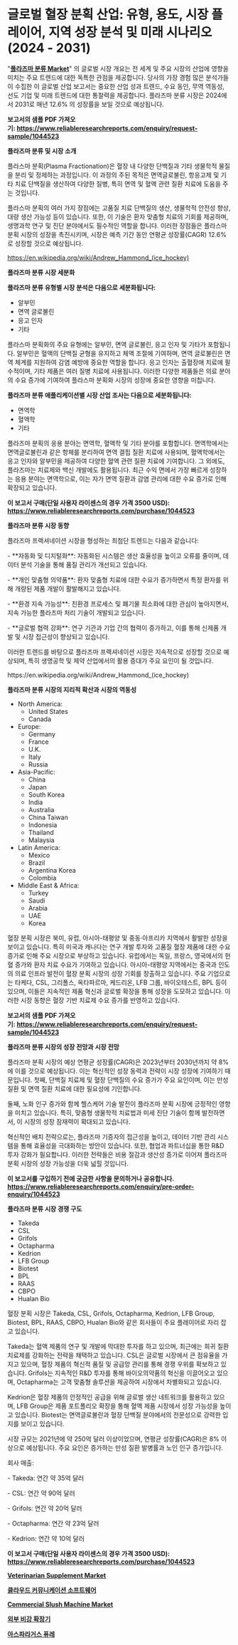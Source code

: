 <p><h1>글로벌 혈장 분획 산업: 유형, 용도, 시장 플레이어, 지역 성장 분석 및 미래 시나리오 (2024 - 2031)</h1></p><p>"<strong><a href="https://www.reliableresearchreports.com/plasma-fractionation-r1044523">플라즈마 분류 Market</a></strong>" 의 글로벌 시장 개요는 전 세계 및 주요 시장의 산업에 영향을 미치는 주요 트렌드에 대한 독특한 관점을 제공합니다. 당사의 가장 경험 많은 분석가들이 수집한 이 글로벌 산업 보고서는 중요한 산업 성과 트렌드, 수요 동인, 무역 역동성, 선도 기업 및 미래 트렌드에 대한 통찰력을 제공합니다. 플라즈마 분류 시장은 2024에서 2031로 매년 12.6% 의 성장률을 보일 것으로 예상됩니다.</p>
<p><strong>보고서의 샘플 PDF 가져오기:&nbsp;<a href="https://www.reliableresearchreports.com/enquiry/request-sample/1044523">https://www.reliableresearchreports.com/enquiry/request-sample/1044523</a></strong></p>
<p><strong>플라즈마 분류 및 시장 소개</strong></p>
<p><p>플라스마 분획(Plasma Fractionation)은 혈장 내 다양한 단백질과 기타 생물학적 물질을 분리 및 정제하는 과정입니다. 이 과정의 주된 목적은 면역글로불린, 항응고제 및 기타 치료 단백질을 생산하여 다양한 질병, 특히 면역 및 혈액 관련 질환 치료에 도움을 주는 것입니다. </p><p>플라스마 분획의 여러 가지 장점에는 고품질 치료 단백질의 생산, 생물학적 안전성 향상, 대량 생산 가능성 등이 있습니다. 또한, 이 기술은 환자 맞춤형 치료의 기회를 제공하며, 생명과학 연구 및 진단 분야에서도 필수적인 역할을 합니다. 이러한 장점들은 플라스마 분획 시장의 성장을 촉진시키며, 시장은 예측 기간 동안 연평균 성장률(CAGR) 12.6%로 성장할 것으로 예상됩니다.</p></p>
<p><a href="https://en.wikipedia.org/wiki/Andrew_Hammond_(ice_hockey)">https://en.wikipedia.org/wiki/Andrew_Hammond_(ice_hockey)</a></p>
<p><strong>플라즈마 분류 시장 세분화</strong></p>
<p><strong>플라즈마 분류 유형별 시장 분석은 다음으로 세분화됩니다:</strong></p>
<p><ul><li>알부민</li><li>면역 글로불린</li><li>응고 인자</li><li>기타</li></ul></p>
<p><p>플라스마 분획화의 주요 유형에는 알부민, 면역 글로불린, 응고 인자 및 기타가 포함됩니다. 알부민은 혈액의 단백질 균형을 유지하고 체액 조절에 기여하며, 면역 글로불린은 면역 체계를 지원하여 감염 예방에 중요한 역할을 합니다. 응고 인자는 출혈장애 치료에 필수적이며, 기타 제품은 여러 질병 치료에 사용됩니다. 이러한 다양한 제품들은 의료 분야의 수요 증가에 기여하여 플라스마 분획화 시장의 성장에 중요한 영향을 미칩니다.</p></p>
<p><strong>플라즈마 분류 애플리케이션별 시장 산업 조사는 다음으로 세분화됩니다:</strong></p>
<p><ul><li>면역학</li><li>혈액학</li><li>기타</li></ul></p>
<p><p>플라즈마 분획의 응용 분야는 면역학, 혈액학 및 기타 분야를 포함합니다. 면역학에서는 면역글로불린과 같은 항체를 분리하여 면역 결핍 질환 치료에 사용되며, 혈액학에서는 응고 인자와 알부민을 제공하여 다양한 혈액 관련 질환 치료에 기여합니다. 그 외에도, 플라즈마는 치료제와 백신 개발에도 활용됩니다. 최근 수익 면에서 가장 빠르게 성장하는 응용 분야는 면역학으로, 이는 자가 면역 질환과 감염 관리에 대한 수요 증가로 인해 확장되고 있습니다.</p></p>
<p><strong>이 보고서 구매(단일 사용자 라이센스의 경우 가격 3500 USD): <a href="https://www.reliableresearchreports.com/purchase/1044523">https://www.reliableresearchreports.com/purchase/1044523</a></strong></p>
<p><strong>플라즈마 분류 시장 동향</strong></p>
<p><p>플라즈마 프랙셔네이션 시장을 형성하는 최첨단 트렌드는 다음과 같습니다:</p><p>- **자동화 및 디지털화**: 자동화된 시스템은 생산 효율성을 높이고 오류를 줄이며, 데이터 분석 기술을 통해 품질 관리가 개선되고 있습니다.</p><p>- **개인 맞춤형 의약품**: 환자 맞춤형 치료에 대한 수요가 증가하면서 특정 환자를 위해 개량된 제품 개발이 활발해지고 있습니다.</p><p>- **환경 지속 가능성**: 친환경 프로세스 및 폐기물 최소화에 대한 관심이 높아지면서, 지속 가능한 플라즈마 처리 기술이 개발되고 있습니다.</p><p>- **글로벌 협력 강화**: 연구 기관과 기업 간의 협력이 증가하고, 이를 통해 신제품 개발 및 시장 접근성이 향상되고 있습니다.</p><p>이러한 트렌드를 바탕으로 플라즈마 프랙셔네이션 시장은 지속적으로 성장할 것으로 예상되며, 특히 생명공학 및 제약 산업에서의 활용 증대가 주요 요인이 될 것입니다.</p></p>
<p>https://en.wikipedia.org/wiki/Andrew_Hammond_(ice_hockey)</p>
<p><strong>플라즈마 분류 시장의 지리적 확산과 시장의 역동성</strong></p>
<p><ul>
    <li>
        North America:
        <ul>
            <li>United States</li>
            <li>Canada</li>
        </ul>
    </li>
    <li>
        Europe:
        <ul>
            <li>Germany</li>
            <li>France</li>
            <li>U.K.</li>
            <li>Italy</li>
            <li>Russia</li>
        </ul>
    </li>
    <li>
        Asia-Pacific:
        <ul>
            <li>China</li>
            <li>Japan</li>
            <li>South Korea</li>
            <li>India</li>
            <li>Australia</li>
            <li>China Taiwan</li>
            <li>Indonesia</li>
            <li>Thailand</li>
            <li>Malaysia</li>
        </ul>
    </li>
    <li>
        Latin America:
        <ul>
            <li>Mexico</li>
            <li>Brazil</li>
            <li>Argentina Korea</li>
            <li>Colombia</li>
        </ul>
    </li>
    <li>
        Middle East & Africa:
        <ul>
            <li>Turkey</li>
            <li>Saudi</li>
            <li>Arabia</li>
            <li>UAE</li>
            <li>Korea</li>
        </ul>
    </li>
    </ul></p>
<p><p>혈장 분획 시장은 북미, 유럽, 아시아-태평양 및 중동·아프리카 지역에서 활발한 성장을 보이고 있습니다. 특히 미국과 캐나다는 연구 개발 투자와 고품질 혈장 제품에 대한 수요 증가로 인해 주요 시장으로 부상하고 있습니다. 유럽에서는 독일, 프랑스, 영국에서의 헌혈 증가와 환자 치료 수요가 기여하고 있습니다. 아시아-태평양 지역에서는 중국과 인도의 의료 인프라 발전이 혈장 분획 시장의 성장 기회를 창출하고 있습니다. 주요 기업으로는 타케다, CSL, 그리폴스, 옥타파르마, 케드리온, LFB 그룹, 바이오테스트, BPL 등이 있으며, 이들은 지속적인 제품 혁신과 글로벌 확장을 통해 성장을 도모하고 있습니다. 이러한 시장 동향은 혈장 기반 치료제 수요 증가를 반영하고 있습니다.</p></p>
<p><strong>보고서의 샘플 PDF 가져오기:&nbsp;<a href="https://www.reliableresearchreports.com/enquiry/request-sample/1044523">https://www.reliableresearchreports.com/enquiry/request-sample/1044523</a></strong></p>
<p><strong>플라즈마 분류 시장의 성장 전망과 시장 전망</strong></p>
<p><p>플라즈마 분획 시장의 예상 연평균 성장률(CAGR)은 2023년부터 2030년까지 약 8%에 이를 것으로 예상됩니다. 이는 혁신적인 성장 동력과 전략이 시장 성장에 기여하기 때문입니다. 첫째, 단백질 치료제 및 혈장 단백질의 수요 증가가 주요 요인이며, 이는 만성 질환 및 면역 질환 치료에 대한 필요성에 기인합니다. </p><p>둘째, 노화 인구 증가와 함께 헬스케어 기술 발전이 플라즈마 분획 시장에 긍정적인 영향을 미치고 있습니다. 특히, 맞춤형 생물학적 치료법과 미세 진단 기술이 함께 발전하면서, 이 시장의 성장 잠재력이 확대되고 있습니다.</p><p>혁신적인 배치 전략으로는, 플라즈마 기증자의 접근성을 높이고, 데이터 기반 관리 시스템을 통해 효율성을 극대화하는 방안이 있습니다. 또한, 협업과 파트너십을 통한 R&D 투자 강화가 필요합니다. 이러한 전략들은 비용 절감과 생산성 증가로 이어져 플라즈마 분획 시장의 성장 가능성을 더욱 넓힐 것입니다.</p></p>
<p><strong>이 보고서를 구입하기 전에 궁금한 사항을 문의하거나 공유합니다. <a href="https://www.reliableresearchreports.com/enquiry/pre-order-enquiry/1044523">https://www.reliableresearchreports.com/enquiry/pre-order-enquiry/1044523</a></strong></p>
<p><strong>플라즈마 분류 시장 경쟁 구도</strong></p>
<p><ul><li>Takeda</li><li>CSL</li><li>Grifols</li><li>Octapharma</li><li>Kedrion</li><li>LFB Group</li><li>Biotest</li><li>BPL</li><li>RAAS</li><li>CBPO</li><li>Hualan Bio</li></ul></p>
<p><p>혈장 분획 시장은 Takeda, CSL, Grifols, Octapharma, Kedrion, LFB Group, Biotest, BPL, RAAS, CBPO, Hualan Bio와 같은 회사들이 주요 플레이어로 자리 잡고 있습니다.</p><p>Takeda는 혈액 제품의 연구 및 개발에 막대한 투자를 하고 있으며, 최근에는 희귀 질환 치료제를 강화하는 전략을 채택하고 있습니다. CSL은 글로벌 시장에서 큰 점유율을 가지고 있으며, 혈장 제품의 혁신적 품질 및 공급망 관리를 통해 경쟁 우위를 확보하고 있습니다. Grifols는 지속적인 R&D 투자를 통해 바이오의약품의 혁신을 이끌어오고 있으며, Octapharma는 고객 맞춤형 솔루션을 제공하여 시장에서 차별화되고 있습니다.</p><p>Kedrion은 혈장 제품의 안정적인 공급을 위해 글로벌 생산 네트워크를 활용하고 있으며, LFB Group은 제품 포트폴리오 확장을 통해 혈액 제품 시장에서 성장 가능성을 높이고 있습니다. Biotest는 면역글로불린과 혈장 단백질 분야에서의 전문성으로 강력한 입지를 보이고 있습니다.</p><p>시장 규모는 2021년에 약 250억 달러 이상이었으며, 연평균 성장률(CAGR)은 8% 이상으로 예상됩니다. 주요 요인은 증가하는 만성 질환 발병률과 노인 인구 증가입니다.</p><p>회사 매출:</p><p>- Takeda: 연간 약 35억 달러</p><p>- CSL: 연간 약 90억 달러</p><p>- Grifols: 연간 약 20억 달러</p><p>- Octapharma: 연간 약 23억 달러</p><p>- Kedrion: 연간 약 10억 달러</p></p>
<p><strong>이 보고서 구매(단일 사용자 라이센스의 경우 가격 3500 USD): <a href="https://www.reliableresearchreports.com/purchase/1044523">https://www.reliableresearchreports.com/purchase/1044523</a></strong></p>
<p><strong><p><a href="https://issuu.com/reportprime-2/docs/veterinarian-supplement-market-size_03e317952c6fc8">Veterinarian Supplement Market</a></p><p><a href="https://medium.com/@derrickmafrks96745/%ED%81%B4%EB%9D%BC%EC%9A%B0%EB%93%9C-%EC%BB%A4%EB%AE%A4%EB%8B%88%EC%BC%80%EC%9D%B4%EC%85%98-%EC%86%8C%ED%94%84%ED%8A%B8%EC%9B%A8%EC%96%B4-%EC%8B%9C%EC%9E%A5-%EC%8B%AC%EC%B8%B5-%EB%B6%84%EC%84%9D-%ED%8A%B8%EB%A0%8C%EB%93%9C-%EC%8B%9C%EC%9E%A5-%EC%84%B8%EB%B6%84%ED%99%94-%EB%B0%8F-%EA%B2%BD%EC%9F%81-%EB%B6%84%EC%84%9D-7d1c4512c476">클라우드 커뮤니케이션 소프트웨어</a></p><p><a href="https://medium.com/@adam.churchill89678/global-commercial-slush-machine-market-exploring-market-share-market-trends-and-future-growth-d9a962a41a0b">Commercial Slush Machine Market</a></p><p><a href="https://github.com/sougarounis/Market-Research-Report-List-6/blob/main/4311563129.md">외부 비강 확장기</a></p><p><a href="https://medium.com/@derrickmafrks96745/%EC%95%84%EC%8A%A4%ED%8C%8C%EB%9D%BC%EA%B1%B0%EC%8A%A4-%ED%93%A8%EB%A0%88-%EC%8B%9C%EC%9E%A5-%EA%B8%80%EB%A1%9C%EB%B2%8C-%EB%B0%8F-%EC%A7%80%EC%97%AD-%EB%B6%84%EC%84%9D-%EC%A7%80%EC%97%AD-%EA%B5%AD%EA%B0%80-%EC%88%98%EC%A4%80-%EB%B6%84%EC%84%9D-%EB%B0%8F-%EA%B2%BD%EC%9F%81-%EA%B5%AC%EB%8F%84%EC%97%90-%EC%B4%88%EC%A0%90-4d58ad64b056">아스파라거스 퓨레</a></p></strong></p>
<p></p>